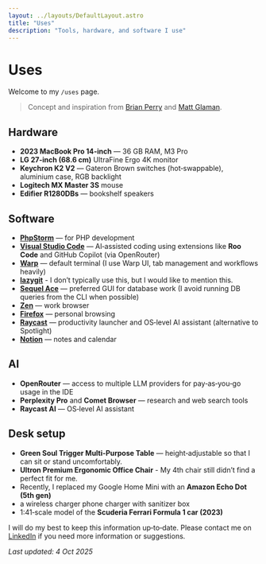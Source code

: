 ```yaml
---
layout: ../layouts/DefaultLayout.astro
title: "Uses"
description: "Tools, hardware, and software I use"
---
```


# Uses

Welcome to my `/uses` page.

> Concept and inspiration from [Brian Perry](https://www.brianperry.dev/uses/) and [Matt Glaman](https://mglaman.dev/uses).

## Hardware

-   **2023 MacBook Pro 14‑inch** — 36 GB RAM, M3 Pro
-   **LG 27‑inch (68.6 cm)** UltraFine Ergo 4K monitor
-   **Keychron K2 V2** — Gateron Brown switches (hot‑swappable), aluminium case, RGB backlight
-   **Logitech MX Master 3S** mouse
-   **Edifier R1280DBs** — bookshelf speakers

## Software

-   **[PhpStorm](https://www.jetbrains.com/phpstorm/)** — for PHP development
-   **[Visual Studio Code](https://code.visualstudio.com/)** — AI‑assisted coding using extensions like **Roo Code** and GitHub Copilot (via OpenRouter)
-   **[Warp](https://www.warp.dev/)** — default terminal (I use Warp UI, tab management and workflows heavily)
-   **[lazygit](https://github.com/jesseduffield/lazygit)** - I don’t typically use this, but I would like to mention this.
-   **[Sequel Ace](https://sequel-ace.com/)** — preferred GUI for database work (I avoid running DB queries from the CLI when possible)
-   **[Zen](https://zen-browser.app/)** — work browser
-   **[Firefox](https://www.firefox.com/en-US/)** — personal browsing
-   **[Raycast](https://www.raycast.com/pro)** — productivity launcher and OS‑level AI assistant (alternative to Spotlight)
-   **[Notion](https://www.notion.so/)** — notes and calendar

## AI

-   **OpenRouter** — access to multiple LLM providers for pay‑as‑you‑go usage in the IDE
-   **Perplexity Pro** and **Comet Browser** — research and web search tools
-   **Raycast AI** — OS‑level AI assistant

## Desk setup

-   **Green Soul Trigger Multi‑Purpose Table** — height‑adjustable so that I can sit or stand uncomfortably.
-   **Ultron Premium Ergonomic Office Chair** - My 4th chair still didn’t find a perfect fit for me.
-   Recently, I replaced my Google Home Mini with an **Amazon Echo Dot (5th gen)**
-   a wireless charger phone charger with sanitizer box
-   1:41‑scale model of the **Scuderia Ferrari Formula 1 car (2023)**

I will do my best to keep this information up‑to‑date. Please contact me on [LinkedIn](https://www.linkedin.com/in/abhisekmazumdar) if you need more information or suggestions.

<em>Last updated: 4 Oct 2025</em>
